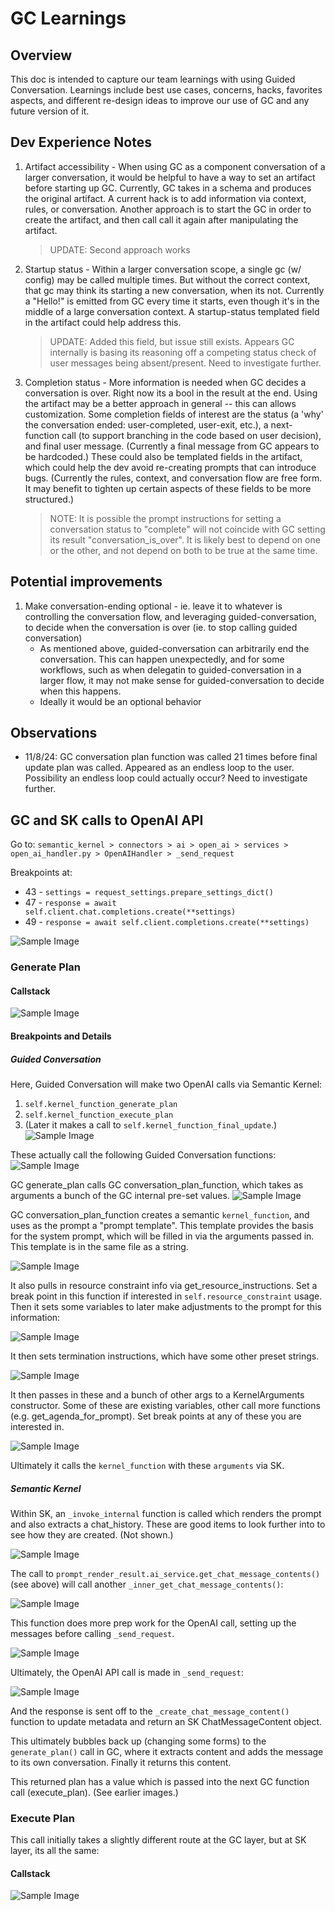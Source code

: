 # GC Learnings

## Overview

This doc is intended to capture our team learnings with using Guided Conversation. Learnings include best use cases, concerns, hacks, favorites aspects, and different re-design ideas to improve our use of GC and any future version of it.

## Dev Experience Notes

1. Artifact accessibility - When using GC as a component conversation of a larger conversation, it would be helpful to have a way to set an artifact before starting up GC. Currently, GC takes in a schema and produces the original artifact. A current hack is to add information via context, rules, or conversation. Another approach is to start the GC in order to create the artifact, and then call call it again after manipulating the artifact.

   > UPDATE: Second approach works

2. Startup status - Within a larger conversation scope, a single gc (w/ config) may be called multiple times. But without the correct context, that gc may think its starting a new conversation, when its not. Currently a "Hello!" is emitted from GC every time it starts, even though it's in the middle of a large conversation context. A startup-status templated field in the artifact could help address this.

   > UPDATE: Added this field, but issue still exists. Appears GC internally is basing its reasoning off a competing status check of user messages being absent/present. Need to investigate further.

3. Completion status - More information is needed when GC decides a conversation is over. Right now its a bool in the result at the end. Using the artifact may be a better approach in general -- this can allows customization. Some completion fields of interest are the status (a 'why' the conversation ended: user-completed, user-exit, etc.), a next-function call (to support branching in the code based on user decision), and final user message. (Currently a final message from GC appears to be hardcoded.) These could also be templated fields in the artifact, which could help the dev avoid re-creating prompts that can introduce bugs. (Currently the rules, context, and conversation flow are free form. It may benefit to tighten up certain aspects of these fields to be more structured.)

   > NOTE: It is possible the prompt instructions for setting a conversation status to "complete" will not coincide with GC setting its result "conversation_is_over". It is likely best to depend on one or the other, and not depend on both to be true at the same time.

## Potential improvements

1. Make conversation-ending optional - ie. leave it to whatever is controlling the conversation flow, and leveraging guided-conversation, to decide when the conversation is over (ie. to stop calling guided conversation)
   - As mentioned above, guided-conversation can arbitrarily end the conversation. This can happen unexpectedly, and for some workflows, such as when delegatin to guided-conversation in a larger flow, it may not make sense for guided-conversation to decide when this happens.
   - Ideally it would be an optional behavior

## Observations

- 11/8/24: GC conversation plan function was called 21 times before final update plan was called. Appeared as an endless loop to the user. Possibility an endless loop could actually occur? Need to investigate further.

## GC and SK calls to OpenAI API

Go to:
`semantic_kernel > connectors > ai > open_ai > services > open_ai_handler.py > OpenAIHandler > _send_request`

Breakpoints at:

- 43 - `settings = request_settings.prepare_settings_dict()`
- 47 - `response = await self.client.chat.completions.create(**settings)`
- 49 - `response = await self.client.completions.create(**settings)`

![Sample Image](images/sk_send_request.png "SK send_request")

### Generate Plan

#### Callstack

![Sample Image](images/gc_generate_plan_callstack.png "Generate Plan Callstack")

#### Breakpoints and Details

##### Guided Conversation

Here, Guided Conversation will make two OpenAI calls via Semantic Kernel:

1. `self.kernel_function_generate_plan`
2. `self.kernel_function_execute_plan`
3. (Later it makes a call to `self.kernel_function_final_update`.)
   ![Sample Image](images/gc_plan_calls.png "GC Plan Calls")

These actually call the following Guided Conversation functions:
![Sample Image](images/gc_functions.png "GC Functions")

GC generate_plan calls GC conversation_plan_function, which takes as arguments a bunch of the GC internal pre-set values.
![Sample Image](images/gc_conversation_plan_fcn.png "GC conversation_plan_function")

GC conversation_plan_function creates a semantic `kernel_function`, and uses as the prompt a "prompt template". This template provides the basis for the system prompt, which will be filled in via the arguments passed in. This template is in the same file as a string.

![Sample Image](images/gc_conversation_plan_template.png "GC conversation_plan_template")

It also pulls in resource constraint info via get_resource_instructions. Set a break point in this function if interested in `self.resource_constraint` usage. Then it sets some variables to later make adjustments to the prompt for this information:

![Sample Image](images/gc_get_resource_instructions.png "GC get_resource_instructions")

It then sets termination instructions, which have some other preset strings.

![Sample Image](images/gc_get_termination_instructions.png "GC get_termination_instructions")

It then passes in these and a bunch of other args to a KernelArguments constructor. Some of these are existing variables, other call more functions (e.g. get_agenda_for_prompt). Set break points at any of these you are interested in.

![Sample Image](images/gc_kernel_arguments.png "GC kernel_arguments")

Ultimately it calls the `kernel_function` with these `arguments` via SK.

##### Semantic Kernel

Within SK, an `_invoke_internal` function is called which renders the prompt and also extracts a chat_history. These are good items to look further into to see how they are created. (Not shown.)

![Sample Image](images/sk_get_chat_message_contents.png "SK get_chat_message_contents")

The call to `prompt_render_result.ai_service.get_chat_message_contents()` (see above) will call another `_inner_get_chat_message_contents()`:

![Sample Image](images/sk_inner_get_chat_message_contents.png "SK inner_get_chat_message_contents")

This function does more prep work for the OpenAI call, setting up the messages before calling `_send_request`.

![Sample Image](images/sk_send_request_prep.png "SK send_request Prep")

Ultimately, the OpenAI API call is made in `_send_request`:

![Sample Image](images/sk_send_request.png "SK send_request")

And the response is sent off to the `_create_chat_message_content()` function to update metadata and return an SK ChatMessageContent object.

This ultimately bubbles back up (changing some forms) to the `generate_plan()` call in GC, where it extracts content and adds the message to its own conversation. Finally it returns this content.

This returned plan has a value which is passed into the next GC function call (execute_plan). (See earlier images.)

### Execute Plan

This call initially takes a slightly different route at the GC layer, but at SK layer, its all the same:

#### Callstack

![Sample Image](images/gc_execute_plan_callstack.png "Execute Plan Callstack")
